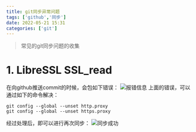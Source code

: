 ```yaml
---
title: git同步异常问题
tags: ['github','同步']
date: 2022-05-21 15:31
categories: ['git']
---
```


> 常见的git同步问题的收集

<!-- more -->

# 1. LibreSSL SSL_read
在向github推送commit的时候，会包如下错误：
![报错信息](https://s2.loli.net/2022/05/21/nESf8NwvXkDbeGt.png)
上面的错误，可以通过如下的命令解决：
```shell
git config --global --unset http.proxy
git config --global --unset https.proxy
```
经过处理后，即可以进行再次同步：
![同步成功](https://s2.loli.net/2022/05/21/kUyrnTzZLvpBb6g.png)
